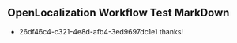 ## OpenLocalization Workflow Test MarkDown
* 26df46c4-c321-4e8d-afb4-3ed9697dc1e1 
thanks!<!--HONumber=Mar16_HO1-->
